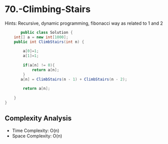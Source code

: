 # 70.-Climbing-Stairs
Hints: Recursive, dynamic programming, fibonacci way as related to 1 and 2

```C#
       public class Solution {
    int[] a = new int[1000];
    public int ClimbStairs(int n) {
        
        a[0]=1;
        a[1]=1;
        
        if(a[n] != 0){
            return a[n];
        }
       a[n] = ClimbStairs(n - 1) + ClimbStairs(n - 2);
        
        return a[n];
        
    }
}
```

## Complexity Analysis

* Time Complexity: O(n)
* Space Complexity: O(n)
